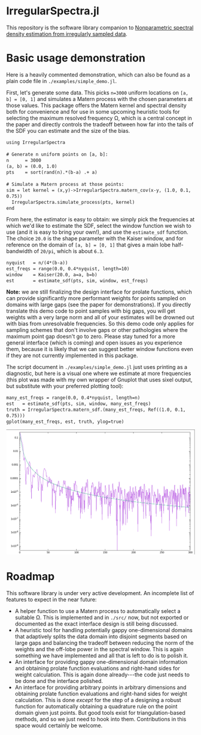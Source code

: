 
# IrregularSpectra.jl

This repository is the software library companion to [Nonparametric spectral
density estimation from irregularly sampled data](https://arxiv.org/abs/2503.00492).

# Basic usage demonstration

Here is a heavily commented demonstration, which can also be found as a plain
code file in `./examples/simple_demo.jl`.

First, let's generate some data. This picks `n=3000` uniform locations on `[a,
b] = [0, 1]` and simulates a Matern process with the chosen parameters at those
values. This package offers the Matern kernel and spectral density both for
convenience and for use in some upcoming heuristic tools for selecting the
maximum resolved frequency Ω, which is a central concept in the paper and
directly controls the tradeoff between how far into the tails of the SDF you can
estimate and the size of the bias.
```{julia}
using IrregularSpectra

# Generate n uniform points on [a, b]:
n      = 3000
(a, b) = (0.0, 1.0)
pts    = sort(rand(n).*(b-a) .+ a)

# Simulate a Matern process at those points:
sim = let kernel = (x,y)->IrregularSpectra.matern_cov(x-y, (1.0, 0.1, 0.75))
  IrregularSpectra.simulate_process(pts, kernel)
end
```

From here, the estimator is easy to obtain: we simply pick the frequencies at
which we'd like to estimate the SDF, select the window function we wish to use
(and it is easy to bring your own!), and use the `estimate_sdf` function. The
choice `20.0` is the shape parameter with the Kaiser window, and for reference
on the domain of `[a, b] = [0, 1]` that gives a main lobe half-bandwidth of
`20/pi`, which is about `6.3`.
```{julia}
nyquist   = n/(4*(b-a))
est_freqs = range(0.0, 0.4*nyquist, length=10)
window    = Kaiser(20.0, a=a, b=b)
est       = estimate_sdf(pts, sim, window, est_freqs)
```
**Note:** we are still finalizing the design interface for prolate functions,
which can provide significantly more performant weights for points sampled on
domains with large gaps (see the paper for demonstrations). If you directly
translate this demo code to point samples with big gaps, you will get weights
with a very large norm and all of your estimates will be drowned out with bias
from unresolvable frequencies. So this demo code only applies for sampling
schemes that don't involve gaps or other pathologies where the maximum point gap
doesn't go to zero. Please stay tuned for a more general interface (which is
coming) and open issues as you experience them, because it is likely that we can
suggest better window functions even if they are not currently implemented in
this package.


The script document in `./examples/simple_demo.jl` just uses printing as a
diagnostic, but here is a visual one where we estimate at more frequencies (this
plot was made with my own wrapper of Gnuplot that uses sixel output, but
substitute with your preferred plotting tool):
```{julia}
many_est_freqs = range(0.0, 0.4*nyquist, length=n)
est   = estimate_sdf(pts, sim, window, many_est_freqs)
truth = IrregularSpectra.matern_sdf.(many_est_freqs, Ref((1.0, 0.1, 0.75)))
gplot(many_est_freqs, est, truth, ylog=true)
```
<p align="center">
    <img src="quicksixel_est_demo.png" alt="A sample estimator plot" width=600>
</p>


# Roadmap

This software library is under very active development. An incomplete list of
features to expect in the near future:

- A helper function to use a Matern process to automatically select a suitable
  Ω. This is implemented and in `./src/` now, but not exported or documented
  as the exact interface design is still being discussed.
- A heuristic tool for handling potentially gappy one-dimensional domains that
  adaptively splits the data domain into disjoint segments based on large gaps
  and balancing the tradeoff between reducing the norm of the weights and the
  off-lobe power in the spectral window. This is again something we have
  implemented and all that is left to do is to polish it.
- An interface for providing gappy one-dimensional domain information and
  obtaining prolate function evaluations and right-hand sides for weight
  calculation. This is again done already---the code just needs to be done and
  the interface polished.
- An interface for providing arbitrary points in arbitrary dimensions and
  obtaining prolate function evaluations and right-hand sides for weight
  calculation. This is done _except_ for the step of a designing a robust function
  for automatically obtaining a quadrature rule on the point domain given just
  points. But good tools exist for triangulation-based methods, and so we just
  need to hook into them. Contributions in this space would certainly be welcome.

